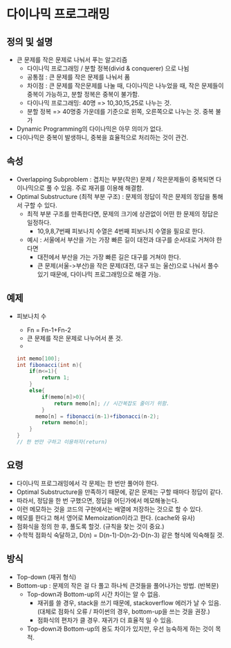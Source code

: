 # 다이나믹 프로그래밍

## 정의 및 설명

- 큰 문제를 작은 문제로 나눠서 푸는 알고리즘
  - 다이나믹 프로그래밍 / 분할 정복(divid & conquerer) 으로 나뉨
  - 공통점 : 큰 문제를 작은 문제를 나눠서 품
  - 차이점 : 큰 문제를 작은문제를 나눌 때, 다이나믹은 나누었을 때, 작은 문제들이 중복이 가능하고, 분할 정복은 중복이 불가함.
  - 다이나믹 프로그래밍: 40명 => 10,30,15,25로 나누는 것. 
  - 분할 정복 => 40명중 가운데를 기준으로 왼쪽, 오른쪽으로 나누는 것. 중복 불가
- Dynamic Programming의 다이나믹은 아무 의미가 없다.
- 다이나믹은 중복이 발생하니, 중복을 효율적으로 처리하는 것이 관건.

## 속성

- Overlapping Subproblem : 겹치는 부분(작은) 문제 / 작은문제들이 중복되면 다이나믹으로 풀 수 있음. 주로 재귀를 이용해 해결함.
- Optimal Substructure (최적 부분 구조) : 문제의 정답이 작은 문제의 정답을 통해서 구할 수 있다.
  - 최적 부분 구조를 만족한다면, 문제의 크기에 상관없이 어떤 한 문제의 정답은 일정하다.
    - 10,9,8,7번째 피보나치 수열은 4번째 피보나치 수열을 필요로 한다.
  - 예시 : 서울에서 부산을 가는 가장 빠른 길이 대전과 대구를 순서대로 거쳐야 한다면
    - 대전에서 부산을 가는 가장 빠른 길은 대구를 거쳐야 한다.
    - 큰 문제(서울->부산)을 작은 문제(대전, 대구 또는 울산)으로 나눠서 풀수 있기 때문에, 다이나믹 프로그래밍으로 해결 가능.

## 예제

- 피보나치 수

  - Fn = Fn-1+Fn-2
  - 큰 문제를 작은 문제로 나누어서 푼 것.
  - 

  ```java
  int memo[100];
  int fibonacci(int n){
      if(n<=1){
          return 1;
      }
      else{
          if(memo[n]>0){
              return memo[n]; // 시간복잡도 줄이기 위함.
          }
        memo[n] = fibonacci(n-1)+fibonacci(n-2);
          return memo[n];
      } 
  }
  // 한 번만 구하고 이용하자(return)
  ```

  

## 요령

- 다이나믹 프로그래밍에서 각 문제는 한 번만 풀어야 한다.
- Optimal Substructure을 만족하기 때문에, 같은 문제는 구할 때마다 정답이 같다.
- 따라서, 정답을 한 번 구했으면, 정답을 어딘가에서 메모해놓는다.
- 이런 메모하는 것을 코드의 구현에서는 배열에 저장하는 것으로 할 수 있다.
- 메모를 한다고 해서 영어로 Memoization이라고 한다. (cache와 유사)
- 점화식을 정의 한 후, 풀도록 할것. (규칙을 찾는 것이 중요.)
- 수학적 점화식 숙달하고, D(n) = D(n-1)-D(n-2)-D(n-3) 같은 형식에 익숙해질 것.

## 방식

- Top-down (재귀 형식)
- Bottom-up : 문제의 작은 걸 다 풀고 하나씩 큰것들을 풀어나가는 방법. (반복문)
  - Top-down과 Bottom-up의 시간 차이는 알 수 없음.
    - 재귀를 쓸 경우, stack을 쓰기 때문에, stackoverflow 에러가 날 수 있음.(대체로 점화식 오류 / 파이썬의 경우, bottom-up을 쓰는 것을 권장.)
    - 점화식의 편차가 클 경우. 재귀가 더 효율적 일 수 있음.
  - Top-down과 Bottom-up의 용도 차이가 있지만, 우선 능숙하게 하는 것이 목적.
